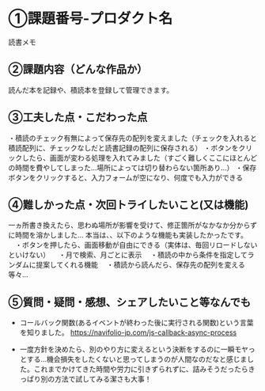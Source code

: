 # ①課題番号-プロダクト名
読書メモ


## ②課題内容（どんな作品か）
読んだ本を記録や、積読本を登録して管理できます。


## ③工夫した点・こだわった点
・積読のチェック有無によって保存先の配列を変えました（チェックを入れると積読配列に、チェックなしだと読書記録の配列に保存される）
・ボタンをクリックしたら、画面が変わる処理を入れてみました（すごく難しくここにほとんどの時間を費やしてしまった…場所によっては切り替わらない箇所あり…）
・保存ボタンをクリックすると、入力フォームが空になり、何度でも入力ができる

## ④難しかった点・次回トライしたいこと(又は機能)
一ヵ所書き換えたら、思わぬ場所が影響を受けて、修正箇所がなかなか分からずに時間を溶かしました…
本当は、、以下のような機能も実装したかったです。
　・ボタンを押したら、画面移動が自由にできる（実体は、毎回リロードしないといけない）
　・月で検索、月ごとに表示
　・積読の中から条件を指定してランダムに提案してくれる機能
　・積読から読んだら、保存先の配列を変える等々…


## ⑤質問・疑問・感想、シェアしたいこと等なんでも
- コールバック関数(あるイベントが終わった後に実行される関数)という言葉を知りました。
https://navifolio-jp.com/js-callback-async-process

- 一度方針を決めたら、別のやり方に変えるという決断をするのに一瞬モヤっとする…機会損失をしたくないと思ってしまうのが人間なのだなと感じました。これまでかけてきた時間や労力に引きずられずに、詰みそうだったらきっぱり別の方法で試してみる潔さも大事！